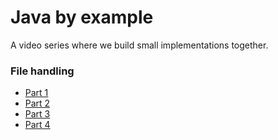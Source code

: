 # Java by example

A video series where we build small implementations together.

### File handling
* [Part 1](https://youtu.be/lyyJmtkV1a8)
* [Part 2](https://youtu.be/cTu1LgUBJ0M)
* [Part 3](https://youtu.be/mYLNgF_wixA)
* [Part 4](https://youtu.be/sAcO9l0JYxc)
